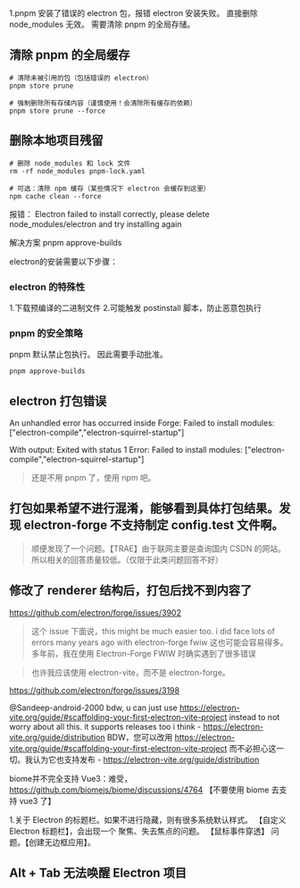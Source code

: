 1.pnpm 安装了错误的 electron 包，报错 electron 安装失败。
直接删除 node_modules 无效。
需要清除 pnpm 的全局存储。

## 清除 pnpm 的全局缓存
```
# 清除未被引用的包（包括错误的 electron）
pnpm store prune

# 强制删除所有存储内容（谨慎使用！会清除所有缓存的依赖）
pnpm store prune --force
```

## 删除本地项目残留
```
# 删除 node_modules 和 lock 文件
rm -rf node_modules pnpm-lock.yaml

# 可选：清除 npm 缓存（某些情况下 electron 会缓存到这里）
npm cache clean --force
```

报错：
Electron failed to install correctly, please delete node_modules/electron and try installing again

解决方案
pnpm approve-builds

electron的安装需要以下步骤：
### electron 的特殊性
1.下载预编译的二进制文件
2.可能触发 postinstall 脚本，防止恶意包执行

### pnpm 的安全策略
pnpm 默认禁止包执行。
因此需要手动批准。
```
pnpm approve-builds
```


## electron 打包错误
An unhandled error has occurred inside Forge:
Failed to install modules: ["electron-compile","electron-squirrel-startup"]

With output: Exited with status 1
Error: Failed to install modules: ["electron-compile","electron-squirrel-startup"]

> 还是不用  pnpm 了，使用  npm 吧。


## 打包如果希望不进行混淆，能够看到具体打包结果。发现 electron-forge 不支持制定 config.test 文件啊。

> 顺便发现了一个问题。【TRAE】由于联网主要是查询国内 CSDN 的网站。所以相关的回答质量较低。（仅限于此类问题回答不好）


## 修改了 renderer 结构后，打包后找不到内容了
https://github.com/electron/forge/issues/3902
> 这个 issue 下面说，this might be much easier too. i did face lots of errors many years ago with electron-forge fwiw
这也可能会容易得多。多年前，我在使用 Electron-Forge FWIW 时确实遇到了很多错误

> 也许我应该使用 electron-vite，而不是 electron-forge。

https://github.com/electron/forge/issues/3198

@Sandeep-android-2000 bdw, u can just use https://electron-vite.org/guide/#scaffolding-your-first-electron-vite-project instead to not worry about all this. it supports releases too i think - https://electron-vite.org/guide/distribution
BDW，您可以改用 https://electron-vite.org/guide/#scaffolding-your-first-electron-vite-project 而不必担心这一切。我认为它也支持发布 - https://electron-vite.org/guide/distribution


biome并不完全支持 Vue3：难受，https://github.com/biomejs/biome/discussions/4764
【不要使用 biome 去支持 vue3 了】

1.关于 Electron 的标题栏。如果不进行隐藏，则有很多系统默认样式。
【自定义 Electron 标题栏】，会出现一个  聚焦、失去焦点的问题。
【鼠标事件穿透】 问题。【创建无边框应用】。



## Alt + Tab 无法唤醒 Electron 项目
